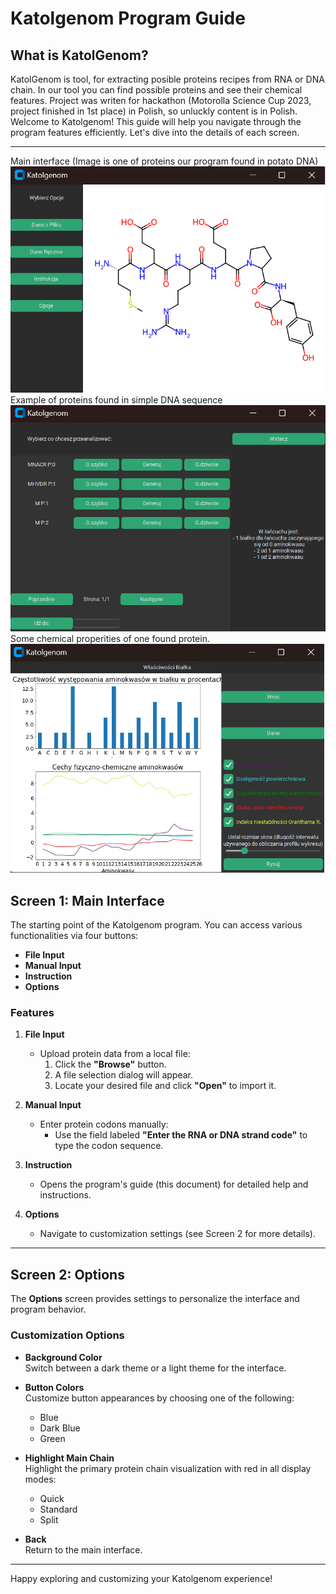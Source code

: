 # Katolgenom Program Guide
## **What is KatolGenom?**
KatolGenom is tool, for extracting posible proteins recipes from RNA or DNA chain. In our tool you can find possible proteins and see their chemical features. Project was writen for hackathon (Motorolla Science Cup 2023, project finished in 1st place) in Polish, so unluckly content is in Polish.
Welcome to Katolgenom! This guide will help you navigate through the program features efficiently. Let's dive into the details of each screen.

---
Main interface (Image is one of proteins our program found in potato DNA)
![main interface](screen2.png)
Example of proteins found in simple DNA sequence
![found proteins](screen1.png)
Some chemical properities of one found protein.
![plots](screen3.png)
## **Screen 1: Main Interface**

The starting point of the Katolgenom program. You can access various functionalities via four buttons:
- **File Input**
- **Manual Input**
- **Instruction**
- **Options**

### **Features**
1. **File Input**
    - Upload protein data from a local file:
      1. Click the **"Browse"** button.
      2. A file selection dialog will appear.
      3. Locate your desired file and click **"Open"** to import it.

2. **Manual Input**
    - Enter protein codons manually:
      - Use the field labeled **"Enter the RNA or DNA strand code"** to type the codon sequence.

3. **Instruction**
    - Opens the program's guide (this document) for detailed help and instructions.

4. **Options**
    - Navigate to customization settings (see Screen 2 for more details).

---

## **Screen 2: Options**

The **Options** screen provides settings to personalize the interface and program behavior.

### **Customization Options**
- **Background Color**  
  Switch between a dark theme or a light theme for the interface.

- **Button Colors**  
  Customize button appearances by choosing one of the following:
  - Blue
  - Dark Blue
  - Green

- **Highlight Main Chain**  
  Highlight the primary protein chain visualization with red in all display modes:
  - Quick
  - Standard
  - Split

- **Back**  
  Return to the main interface.

---

Happy exploring and customizing your Katolgenom experience!
